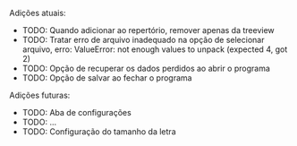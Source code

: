 Adições atuais:
- TODO: Quando adicionar ao repertório, remover apenas da treeview
- TODO: Tratar erro de arquivo inadequado na opção de selecionar arquivo,
erro: ValueError: not enough values to unpack (expected 4, got 2)
- TODO: Opção de recuperar os dados perdidos ao abrir o programa
- TODO: Opção de salvar ao fechar o programa

Adições futuras:
- TODO: Aba de configurações
- TODO: ...
- TODO: Configuração do tamanho da letra